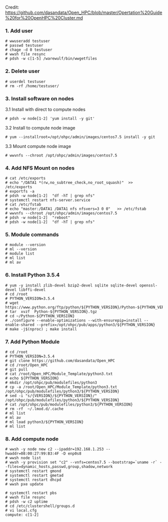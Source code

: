 Credit: https://github.com/dasandata/Open_HPC/blob/master/Opertation%20Guide%20for%20OpenHPC%20Cluster.md

### 1. Add user
```
# wwuseradd testuser
# passwd testuser
# chage -d 0 testuser
# wwsh file resync
# pdsh -w c[1-5] /warewulf/bin/wwgetfiles
```

### 2. Delete user
```
# userdel testuser
# rm -rf /home/testuser/
```

### 3. Install software on nodes

3.1 Install with direct to compute nodes
```
# pdsh -w node[1-2] 'yum install -y git'
```

3.2 Install to compute node image
```
# yum --installroot=/opt/ohpc/admin/images/centos7.5 install -y git
```

3.3 Mount compute node image
```
# wwvnfs --chroot /opt/ohpc/admin/images/centos7.5
```

### 4. Add NFS Mount on nodes
```
# cat /etc/exports
# echo "/DATA1 *(rw,no_subtree_check,no_root_squash)"  >>  /etc/exports
# exportfs -a
# pdsh -w node[1-2]  "df -hT | grep nfs"
# systemctl restart nfs-server.service
# cat /etc/fstab
# echo "master:/DATA1 /DATA1 nfs nfsvers=3 0 0"   >> /etc/fstab 
# wwvnfs --chroot /opt/ohpc/admin/images/centos7.5
# pdsh -w node[1-2]  "reboot"
# pdsh -w node[1-2]  "df -hT | grep nfs"
```

### 5. Module commands
```
# module --version
# ml --version
# module list
# ml list
# ml av
```

### 6. Install Python 3.5.4
```
# yum -y install zlib-devel bzip2-devel sqlite sqlite-devel openssl-devel libffi-devel
# cd /root
# PYTHON_VERSION=3.5.4
# wget https://www.python.org/ftp/python/${PYTHON_VERSION}/Python-${PYTHON_VERSION}.tgz
# tar  xvzf  Python-${PYTHON_VERSION}.tgz
# cd ~/Python-${PYTHON_VERSION}
# ./configure --enable-optimizations --with-ensurepip=install --enable-shared --prefix=/opt/ohpc/pub/apps/python3/${PYTHON_VERSION}
# make -j$(nproc) ; make install
```

### 7. Add Python Module
```
# cd /root
# PYTHON_VERSION=3.5.4
# git clone https://github.com/dasandata/Open_HPC
# cd /root/Open_HPC
# git pull
# cat /root/Open_HPC/Module_Template/python3.txt
# echo ${PYTHON_VERSION}
# mkdir /opt/ohpc/pub/modulefiles/python3
# cp -a /root/Open_HPC/Module_Template/python3.txt /opt/ohpc/pub/modulefiles/python3/${PYTHON_VERSION}
# sed -i "s/{VERSION}/${PYTHON_VERSION}/" /opt/ohpc/pub/modulefiles/python3/${PYTHON_VERSION}
# cat /opt/ohpc/pub/modulefiles/python3/${PYTHON_VERSION}
# rm -rf  ~/.lmod.d/.cache
# ml list
# ml av
# ml load python3/${PYTHON_VERSION}
# ml list
```

### 8. Add compute node
```
# wwsh -y node new c2 --ipaddr=192.168.1.253 --hwaddr=08:00:27:99:B3:4F -D enp0s8 
# wwsh node list
# wwsh -y provision set "c2" --vnfs=centos7.5 --bootstrap=`uname -r` --files=dynamic_hosts,passwd,group,shadow,network 
# systemctl restart gmond 
# systemctl restart gmetad 
# systemctl restart dhcpd 
# wwsh pxe update
```

```
# systemctl restart pbs
# wwsh file resync
# pdsh -w c2 uptime
# cd /etc/clustershell/groups.d
# vi local.cfg
compute: c[1-2]
```
